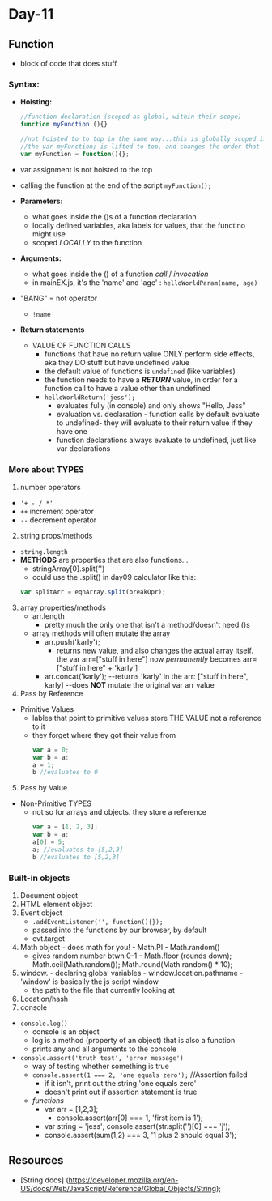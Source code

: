 # Day-11

## Function
- block of code that does stuff
### Syntax:
  - **Hoisting:**
    ```js
    //function declaration (scoped as global, within their scope)
    function myFunction (){}

    //not hoisted to to top in the same way...this is globally scoped immediately in JS
    //the var myFunction; is lifted to top, and changes the order that the code is run
    var myFunction = function(){};
    ```
  - var assignment is not hoisted to the top
  - calling the function at the end of the script
    `myFunction();`

- **Parameters:**
  - what goes inside the ()s of a function declaration
  - locally defined variables, aka labels for values, that the functino might use
  - scoped _LOCALLY_ to the function
- **Arguments:**
  - what goes inside the () of a function _call_ / _invocation_
  - in mainEX.js, it's the 'name' and 'age' :
    `helloWorldParam(name, age)`
- "BANG" = not operator
    - `!name`
- **Return statements**
  - VALUE OF FUNCTION CALLS
    - functions that have no return value ONLY perform side effects, aka they DO stuff but have undefined value
    - the default value of functions is `undefined` (like variables)
    - the function needs to have a ***RETURN*** value, in order for a function call to have a value other than undefined
    - `helloWorldReturn('jess');`
      - evaluates fully (in console) and only shows "Hello, Jess"
      - evaluation vs. declaration  - function calls by default evaluate to undefined- they will evaluate to their return value if they have one
      - function declarations always evaluate to undefined, just like var declarations

### More about TYPES
1. number operators
  - `'+ - / *'`
  - `++` increment operator
  - `--` decrement operator
2. string props/methods
  - `string.length`
  - **METHODS** are properties that are also functions...
    - stringArray[0].split('')
    - could use the .split() in day09 calculator like this:
    ```js
    var splitArr = eqnArray.split(breakOpr);
    ```
3. array properties/methods
    - arr.length
      - pretty much the only one that isn't a method/doesn't need ()s
    - array methods will often mutate the array
      - arr.push('karly');
        - returns new value, and also changes the actual array itself. the var arr=["stuff in here"] now _permanently_ becomes arr=["stuff in here" + 'karly']
      - arr.concat('karly');
        --returns 'karly' in the arr: ["stuff in here", karly]
        --does **NOT** mutate the original var arr value
4. Pass by Reference
  - Primitive Values
    - lables that point to primitive values store THE VALUE not a reference to it
    - they forget where they got their value from  
        ``` js
        var a = 0;
        var b = a;
        a = 1;
        b //evaluates to 0
        ```
5. Pass by Value
  - Non-Primitive TYPES
    - not so for arrays and objects. they store a reference
        ``` js
        var a = [1, 2, 3];
        var b = a;
        a[0] = 5;
        a; //evaluates to [5,2,3]
        b //evaluates to [5,2,3]
        ```

### Built-in objects
  1. Document object
  2. HTML element object
  3. Event object
      - `.addEventListener('', function(){});`
      - passed into the functions by our browser, by default
      - evt.target
  4. Math object
    - does math for you!
    - Math.PI
    - Math.random()
      - gives random number btwn 0-1
    - Math.floor (rounds down); Math.ceil(Math.random()); Math.round(Math.random() * 10);
  5. window.
    - declaring global variables
    - window.location.pathname
    - 'window' is basically the js script window
      - the path to the file that currently looking at
6. Location/hash
7. console
  - `console.log()`
    - console is an object
    - log is a method (property of an object) that is also a function
    - prints any and all arguments to the console
  - `console.assert('truth test', 'error message')`
    - way of testing whether something is true
    - `console.assert(1 === 2, 'one equals zero');` //Assertion failed
      - if it isn't, print out the string 'one equals zero'
      - doesn't print out if assertion statement is true
    - _functions_
      - var arr = [1,2,3];
        - console.assert(arr[0] === 1, 'first item is 1');
      - var string = 'jess';
        console.assert(str.split('')[0] === 'j');
      - console.assert(sum(1,2) === 3, '1 plus 2 should equal 3');

## Resources
- [String docs] (https://developer.mozilla.org/en-US/docs/Web/JavaScript/Reference/Global_Objects/String);
